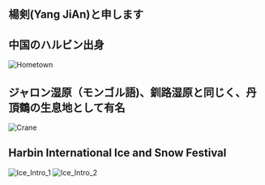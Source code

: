 ## 楊剣(Yang JiAn)と申します


## 

## 中国のハルビン出身

![Hometown](https://user-images.githubusercontent.com/49139754/55875124-32ca7e00-5bcf-11e9-816c-cc3a70f3b4c4.png)


## ジャロン湿原（モンゴル語)、釧路湿原と同じく、丹頂鶴の生息地として有名　　
![Crane](https://user-images.githubusercontent.com/49139754/55878611-bf793a00-5bd7-11e9-8d02-d4b3da61c3e1.jpg)


## Harbin International Ice and Snow Festival 
![Ice_Intro_1](https://user-images.githubusercontent.com/49139754/55925106-88427180-5c47-11e9-8312-239bcce9fc6b.jpg)
![Ice_Intro_2](https://user-images.githubusercontent.com/49139754/55925140-a60fd680-5c47-11e9-8f7c-dc532965c117.jpg)
